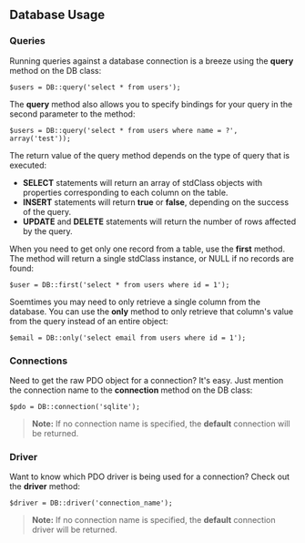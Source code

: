 ## Database Usage

### Queries

Running queries against a database connection is a breeze using the **query** method on the DB class:

	$users = DB::query('select * from users');

The **query** method also allows you to specify bindings for your query in the second parameter to the method:

	$users = DB::query('select * from users where name = ?', array('test'));

The return value of the query method depends on the type of query that is executed:

- **SELECT** statements will return an array of stdClass objects with properties corresponding to each column on the table.
- **INSERT** statements will return **true** or **false**, depending on the success of the query.
-  **UPDATE** and **DELETE** statements will return the number of rows affected by the query.

When you need to get only one record from a table, use the **first** method. The method will return a single stdClass instance, or NULL if no records are found:

	$user = DB::first('select * from users where id = 1');

Soemtimes you may need to only retrieve a single column from the database. You can use the **only** method to only retrieve that column's value from the query instead of an entire object:

	$email = DB::only('select email from users where id = 1');

### Connections

Need to get the raw PDO object for a connection? It's easy. Just mention the connection name to the **connection** method on the DB class:

	$pdo = DB::connection('sqlite');

> **Note:** If no connection name is specified, the **default** connection will be returned.

### Driver

Want to know which PDO driver is being used for a connection? Check out the **driver** method:

	$driver = DB::driver('connection_name');

> **Note:** If no connection name is specified, the **default** connection driver will be returned.
